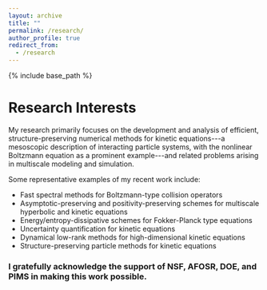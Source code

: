 ```yaml
---
layout: archive
title: ""
permalink: /research/
author_profile: true
redirect_from:
  - /research
---
```


{% include base_path %}

Research Interests
======
My research primarily focuses on the development and analysis of efficient, structure-preserving numerical methods for kinetic equations---a mesoscopic description of interacting particle systems, with the nonlinear Boltzmann equation as a prominent example---and related problems arising in multiscale modeling and simulation. 

Some representative examples of my recent work include:
* Fast spectral methods for Boltzmann-type collision operators
* Asymptotic-preserving and positivity-preserving schemes for multiscale hyperbolic and kinetic equations
* Energy/entropy-dissipative schemes for Fokker-Planck type equations
* Uncertainty quantification for kinetic equations
* Dynamical low-rank methods for high-dimensional kinetic equations
* Structure-preserving particle methods for kinetic equations


### I gratefully acknowledge the support of NSF, AFOSR, DOE, and PIMS in making this work possible.
<!---
<img src="../images/funding.png" width="650" />
-->

